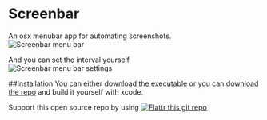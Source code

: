 # Screenbar
An osx menubar app for automating screenshots.    
![Screenbar menu bar](http://www.christianengvall.se/wp-content/uploads/2016/05/Screenbar.png "Screenbar main menu")    

And you can set the interval yourself    
![Screenbar menu bar settings](http://www.christianengvall.se/wp-content/uploads/2016/05/Screenbar-v01-settings.png "Screenbar settings menu")    

##Installation
You can either [download the executable](https://github.com/crilleengvall/Screenbar/releases/download/0.1/Screenbar-0.1.zip "download the executable")
 or you can 
 [download the repo](https://github.com/crilleengvall/Screenbar/archive/0.1.tar.gz "download the repo") and build it yourself with xcode.

Support this open source repo by using
[![Flattr this git repo](http://api.flattr.com/button/flattr-badge-large.png)](https://flattr.com/submit/auto?user_id=ChristianEngvall&url=https://github.com/crilleengvall/Screenbar&title=Screenbar&language=&tags=github&category=software)  
